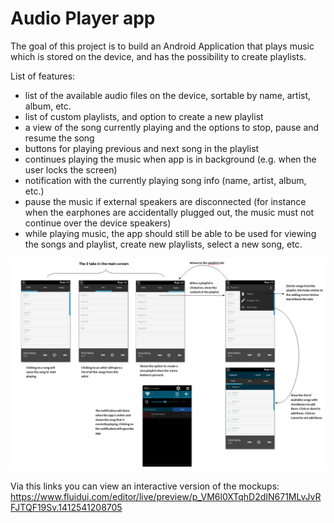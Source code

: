 Audio Player app
=====================
The goal of this project is to build an Android Application that plays music which is stored on the device, and has the possibility to create playlists.

List of features:
  - list of the available audio files on the device, sortable by name, artist, album, etc.
  - list of custom playlists, and option to create a new playlist
  - a view of the song currently playing and the options to stop, pause and resume the song
  - buttons for playing previous and next song in the playlist
  - continues playing the music when app is in background (e.g. when the user locks the screen)
  - notification with the currently playing song info (name, artist, album, etc.)
  - pause the music if external speakers are disconnected (for instance when the earphones are accidentally plugged out, the music must not continue over the device speakers)
  - while playing music, the app should still be able to be used for viewing the songs and playlist, create new playlists, select a new song, etc.  


![Overview of the app](/doc/Overview.png "Overview of the screens")

Via this links you can view an interactive version of the mockups:  
https://www.fluidui.com/editor/live/preview/p_VM6l0XTqhD2dIN671MLvJvRFJTQF19Sv.1412541208705
